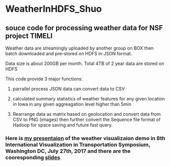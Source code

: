 # WeatherInHDFS_Shuo

## souce code for processing weather data for NSF project TIMELI

Weather data are streamingly uploaded by another group on BOX then batch downloaded and pre-stored on HDFS in JSON format.

Data size is about 200GB per month. Total 4TB of 2 year data are stored on HDFS

This code provide 3 major functions:

1. parrallel process JSON data can convert data to CSV

2. calculated summary statistics of weather features for any given location in Iowa in any given aggreagation level higher than 5min

3. Rearrange data as matrix based on geolocation and convert data from CSV to PNG (images) then further convert the Sequence file format of Hadoop for space saving and future fast query.


### Here is [my presentaion](https://www.youtube.com/watch?v=fwpFZIJSotE&t=729s) of the weather visualizaion demo in 8th International Visualization in Transportation Symposium, Washington DC, July 27th, 2017 and there are the cooresponding [slides](https://1drv.ms/p/s!AmGvrNE6VIsKukdN1fWlnyDlMIfi)
